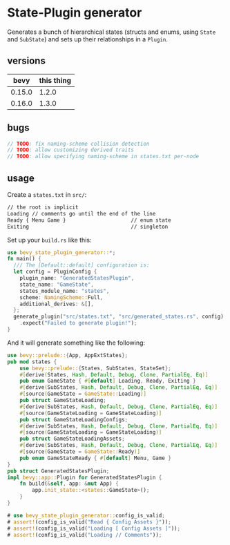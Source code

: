 # State-Plugin generator

Generates a bunch of hierarchical states (structs and enums, using `State`
and `SubState`) and sets up their relationships
in a `Plugin`.

## versions

| bevy   | this thing |
| ------ | ---------- |
| 0.15.0 | 1.2.0      |
| 0.16.0 | 1.3.0      |

## bugs

```rust
// TODO: fix naming-scheme collision detection
// TODO: allow customizing derived traits
// TODO: allow specifying naming-scheme in states.txt per-node
```

## usage

Create a `states.txt` in `src/`:

```txt
// the root is implicit
Loading // comments go until the end of the line
Ready { Menu Game }                     // enum state
Exiting                                 // singleton
```

Set up your `build.rs` like this:

```rust no_run
use bevy_state_plugin_generator::*;
fn main() {
  /// The [Default::default] configuration is:
  let config = PluginConfig {
    plugin_name: "GeneratedStatesPlugin",
    state_name: "GameState",
    states_module_name: "states",
    scheme: NamingScheme::Full,
    additional_derives: &[],
  };
  generate_plugin("src/states.txt", "src/generated_states.rs", config)
    .expect("Failed to generate plugin!");
}
```

And it will generate something like the following:

```rust no_run
use bevy::prelude::{App, AppExtStates};
pub mod states {
    use bevy::prelude::{States, SubStates, StateSet};
    #[derive(States, Hash, Default, Debug, Clone, PartialEq, Eq)]
    pub enum GameState { #[default] Loading, Ready, Exiting }
    #[derive(SubStates, Hash, Default, Debug, Clone, PartialEq, Eq)]
    #[source(GameState = GameState::Loading)]
    pub struct GameStateLoading;
    #[derive(SubStates, Hash, Default, Debug, Clone, PartialEq, Eq)]
    #[source(GameStateLoading = GameStateLoading)]
    pub struct GameStateLoadingConfigs;
    #[derive(SubStates, Hash, Default, Debug, Clone, PartialEq, Eq)]
    #[source(GameStateLoading = GameStateLoading)]
    pub struct GameStateLoadingAssets;
    #[derive(SubStates, Hash, Default, Debug, Clone, PartialEq, Eq)]
    #[source(GameState = GameState::Ready)]
    pub enum GameStateReady { #[default] Menu, Game }
}
pub struct GeneratedStatesPlugin;
impl bevy::app::Plugin for GeneratedStatesPlugin {
    fn build(&self, app: &mut App) {
        app.init_state::<states::GameState>();
    }
}
```

```rust
# use bevy_state_plugin_generator::config_is_valid;
# assert!(config_is_valid("Read { Config Assets }"));
# assert!(config_is_valid("Loading [ Config Assets ]"));
# assert!(config_is_valid("Loading // Comments"));
```
